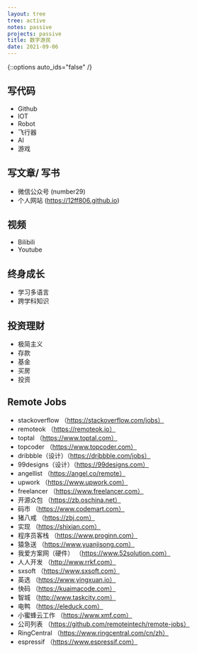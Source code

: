 ```yaml
---
layout: tree
tree: active
notes: passive
projects: passive
title: 数字游民
date: 2021-09-06
---
```



{::options auto_ids="false" /}


## 写代码
* Github
* IOT
* Robot
* 飞行器
* AI
* 游戏

## 写文章/ 写书
* 微信公众号 (number29)
* 个人网站 (https://12ff806.github.io)

## 视频
* Bilibili
* Youtube

## 终身成长
* 学习多语言
* 跨学科知识

## 投资理财
* 极简主义
* 存款
* 基金
* 买房
* 投资

## Remote Jobs
* stackoverflow （https://stackoverflow.com/jobs）
* remoteok （https://remoteok.io）
* toptal （https://www.toptal.com）
* topcoder （https://www.topcoder.com）
* dribbble（设计）（https://dribbble.com/jobs）
* 99designs（设计）（https://99designs.com）
* angellist （https://angel.co/remote）
* upwork （https://www.upwork.com）
* freelancer （https://www.freelancer.com）
* 开源众包 （https://zb.oschina.net）
* 码市 （https://www.codemart.com）
* 猪八戒 （https://zbj.com）
* 实现 （https://shixian.com）
* 程序员客栈 （https://www.proginn.com）
* 猿急送 （https://www.yuanjisong.com）
* 我爱方案网（硬件） （https://www.52solution.com）
* 人人开发 （http://www.rrkf.com）
* sxsoft （https://www.sxsoft.com）
* 英选 （https://www.yingxuan.io）
* 快码 （https://kuaimacode.com）
* 智城 （http://www.taskcity.com）
* 电鸭 （https://eleduck.com）
* 小蜜蜂云工作 （https://www.xmf.com）
* 公司列表 （https://github.com/remoteintech/remote-jobs）
* RingCentral （https://www.ringcentral.com/cn/zh）
* espressif （https://www.espressif.com）

